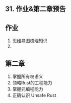 ## 31. 作业&第二章预告



## 作业

1. 思维导图梳理知识
2. 



## 第二章 

1. 掌握所有权语义
2. 领略Rust的工程能力
3. 掌握元编程能力
4. 正确认识 Unsafe Rust


